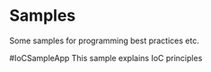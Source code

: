 # Samples
Some samples for programming best practices etc.


#IoCSampleApp
This sample explains IoC principles